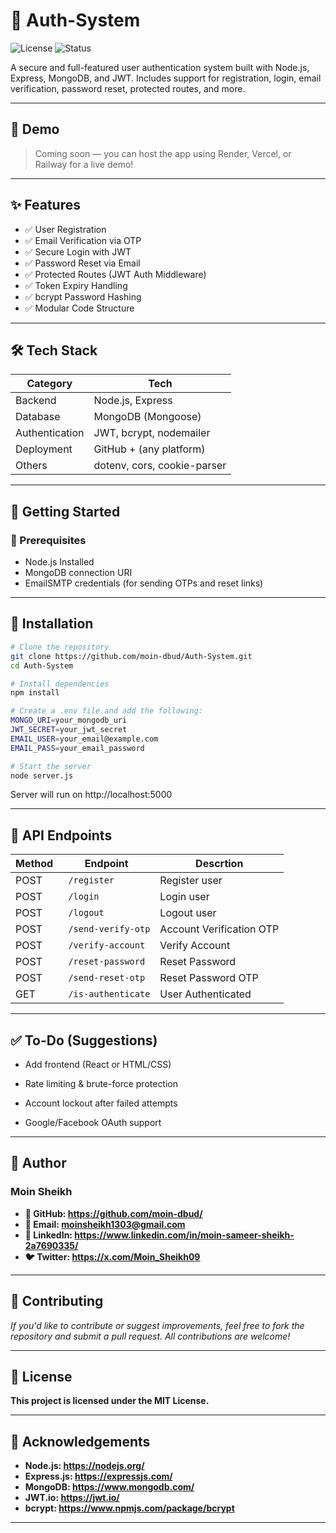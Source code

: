 # 🔐 Auth-System

![License](https://img.shields.io/badge/license-MIT-blue)
![Status](https://img.shields.io/badge/status-active-brightgreen)

A secure and full-featured user authentication system built with Node.js, Express, MongoDB, and JWT. Includes support for registration, login, email verification, password reset, protected routes, and more.

---

## 📸 Demo

> Coming soon — you can host the app using Render, Vercel, or Railway for a live demo!

---

## ✨ Features

- ✅ User Registration
- ✅ Email Verification via OTP
- ✅ Secure Login with JWT
- ✅ Password Reset via Email
- ✅ Protected Routes (JWT Auth Middleware)
- ✅ Token Expiry Handling
- ✅ bcrypt Password Hashing
- ✅ Modular Code Structure

---

## 🛠️ Tech Stack

| Category     | Tech             |
|--------------|------------------|
| Backend      | Node.js, Express |
| Database     | MongoDB (Mongoose) |
| Authentication | JWT, bcrypt, nodemailer |
| Deployment   | GitHub + (any platform) |
| Others       | dotenv, cors, cookie-parser |

---


## 🚀 Getting Started

### 🔧 Prerequisites
- Node.js Installed
- MongoDB connection URI
- EmailSMTP credentials (for sending OTPs and reset links)

---

## 🧪 Installation
```bash
# Clone the repository
git clone https://github.com/moin-dbud/Auth-System.git
cd Auth-System

# Install dependencies
npm install

# Create a .env file and add the following:
MONGO_URI=your_mongodb_uri
JWT_SECRET=your_jwt_secret
EMAIL_USER=your_email@example.com
EMAIL_PASS=your_email_password

# Start the server
node server.js
```
Server will run on http://localhost:5000

---

## 🔐 API Endpoints

| Method     | Endpoint                                |  Descrtion |
|--------------|---------------------------------------|----------------|
| POST      |       ```  /register ```       |    Register user |
| POST     |       ```  /login ```       |    Login user  |
| POST     |       ```  /logout ```       |   Logout user   |
| POST     |       ```  /send-verify-otp ```       |   Account Verification OTP   |
| POST     |       ```  /verify-account ```       |    Verify Account 
| POST     |       ```  /reset-password ```       |  Reset Password |
| POST     |       ```  /send-reset-otp ```       | Reset Password OTP  |
| GET      |       ```  /is-authenticate ```       |   User Authenticated |


---

## ✅ To-Do (Suggestions)
- Add frontend (React or HTML/CSS)

- Rate limiting & brute-force protection

- Account lockout after failed attempts

- Google/Facebook OAuth support

---

## 👤 Author

### Moin Sheikh
- **🔗 GitHub: https://github.com/moin-dbud/**
- **📧 Email: moinsheikh1303@gmail.com**
- **🔗 LinkedIn: https://www.linkedin.com/in/moin-sameer-sheikh-2a7690335/**
- **🐦 Twitter: https://x.com/Moin_Sheikh09**

---

## **💖 Contributing**
*If you'd like to contribute or suggest improvements, feel free to fork the repository and submit a pull request. All contributions are welcome!*

---

## 📄 License

**This project is licensed under the MIT License.**

---

## 🙏 Acknowledgements

- **Node.js: https://nodejs.org/**
- **Express.js: https://expressjs.com/**
- **MongoDB: https://www.mongodb.com/**
- **JWT.io: https://jwt.io/**
- **bcrypt: https://www.npmjs.com/package/bcrypt**


---

#
